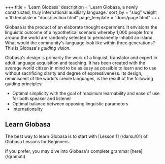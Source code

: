 +++
title = 'Learn Globasa'
description = 'Learn Globasa, a newly constructed, truly international auxiliary language.'
sort_by = "slug"
weight = 10
template = "docs/section.html"
page_template = "docs/page.html"
+++

Globasa is the product of an elaborate thought experiment. It envisions the linguistic outcome of a hypothetical scenario whereby 1,000 people from around the world are randomly selected to permanently inhabit an island. What would the community's language look like within three generations? This is Globasa's _guiding vision_.

Globasa's design is primarily the work of a linguist, translator and expert in adult language acquisition and teaching. It has been created with the average world citizen in mind to be as easy as possible to learn and to use without sacrificing clarity and degree of expressiveness. Its design, reminiscent of the world's creole languages, is the result of the following guiding principles:

* Optimal simplicity with the goal of maximum learnability and ease of use for both speaker and listener
* Optimal balance between opposing linguistic parameters
* Internationality 

## Learn Globasa

The best way to learn Globasa is to start with [Lesson 1] (/darsu/01) of Globasa Lessons for Beginners.

If you prefer, you may dive into Globasa's complete grammar [here] (/gramati).